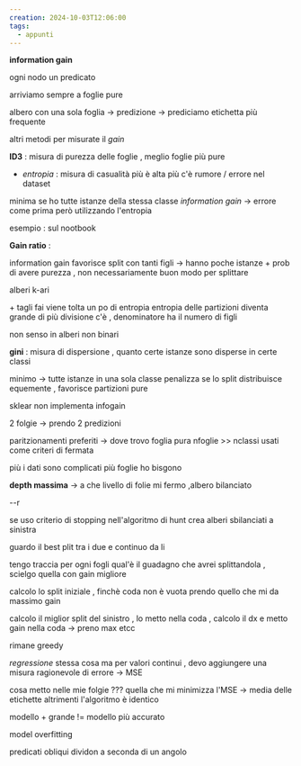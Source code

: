 ```yaml
---
creation: 2024-10-03T12:06:00
tags:
  - appunti
---
```

**information gain**

ogni nodo un predicato

arriviamo sempre a foglie pure

albero con una sola foglia -> predizione -> prediciamo etichetta più frequente

altri metodi per misurate il *gain* 

**ID3** : misura di purezza delle foglie , meglio foglie più pure 

+ *entropia* : misura di casualità più è alta più c'è rumore / errore nel dataset

minima se ho tutte istanze della stessa classe 
*information gain* -> errore come prima però utilizzando l'entropia

esempio : sul nootbook

**Gain ratio** : 

information gain favorisce split con tanti figli -> hanno poche istanze + prob di avere purezza , non necessariamente buon modo per splittare

alberi k-ari 

\+ tagli fai viene tolta un po di entropia
entropia delle partizioni diventa grande di più divisione c'è , denominatore ha il numero di figli

non senso in alberi non binari

**gini** : misura di dispersione , quanto certe istanze sono disperse in certe classi 

minimo -> tutte istanze in una sola classe 
penalizza se lo split distribuisce equemente , favorisce partizioni pure 

sklear non implementa infogain

2 folgie -> prendo 2 predizioni

paritzionamenti preferiti -> dove trovo foglia pura 
nfoglie >> nclassi 
usati come criteri di fermata

più i dati sono complicati più foglie ho bisgono

**depth massima** -> a che livello di folie mi fermo ,albero bilanciato

--r

se uso criterio di stopping nell'algoritmo di hunt crea alberi sbilanciati a sinistra 

guardo il best plit tra i due e continuo da li 

tengo traccia per ogni fogli qual'è il guadagno che avrei splittandola , scielgo quella con gain migliore 

calcolo lo split iniziale , finchè coda non è vuota prendo quello che mi da massimo gain

calcolo il miglior split del sinistro , lo metto nella coda , calcolo il dx e metto gain nella coda -> preno max etcc

rimane greedy

*regressione* stessa cosa ma per valori continui , devo aggiungere una misura ragionevole di errore -> MSE 

cosa metto nelle mie folgie ??? 
quella che mi minimizza l'MSE -> media delle etichette
altrimenti l'algoritmo è identico

modello + grande != modello più accurato

model overfitting

predicati obliqui dividon a seconda di un angolo

